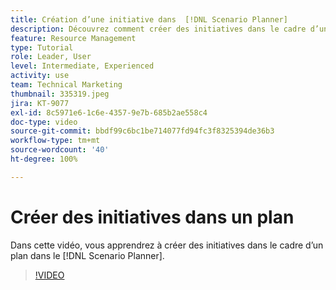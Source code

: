 ```yaml
---
title: Création d’une initiative dans  [!DNL Scenario Planner]
description: Découvrez comment créer des initiatives dans le cadre d’un plan dans le  [!DNL Scenario Planner].
feature: Resource Management
type: Tutorial
role: Leader, User
level: Intermediate, Experienced
activity: use
team: Technical Marketing
thumbnail: 335319.jpeg
jira: KT-9077
exl-id: 8c5971e6-1c6e-4357-9e7b-685b2ae558c4
doc-type: video
source-git-commit: bbdf99c6bc1be714077fd94fc3f8325394de36b3
workflow-type: tm+mt
source-wordcount: '40'
ht-degree: 100%

---
```


# Créer des initiatives dans un plan

Dans cette vidéo, vous apprendrez à créer des initiatives dans le cadre d’un plan dans le [!DNL Scenario Planner].

>[!VIDEO](https://video.tv.adobe.com/v/3412636/?quality=12&learn=on&enablevpops=1&captions=fre_fr)
